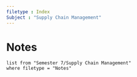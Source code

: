 ```yaml
---
filetype : Index
Subject : "Supply Chain Management"
---
```


# Notes
```dataview
list from "Semester 7/Supply Chain Management"
where filetype = "Notes"
```
